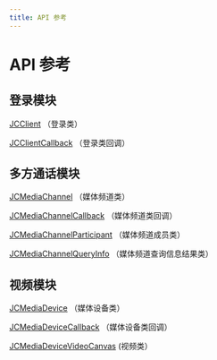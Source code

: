 ```yaml
---
title: API 参考
---
```

# API 参考

## 登录模块

[JCClient](https://developer.juphoon.com/portal/reference/V2.1/windows/html/a01b672a-1c8a-18a7-b550-727bbcad2f52.htm)
（登录类）

[JCClientCallback](https://developer.juphoon.com/portal/reference/V2.1/windows/html/329abfbc-bd28-8240-16ce-1c039e4ecea8.htm)
（登录类回调）

## 多方通话模块

[JCMediaChannel](https://developer.juphoon.com/portal/reference/V2.1/windows/html/8289e4bf-8045-497b-f584-fc76cad8f8a1.htm)
（媒体频道类）

[JCMediaChannelCallback](https://developer.juphoon.com/portal/reference/V2.1/windows/html/e21fadeb-6230-0f07-efdc-6f953cf790bc.htm)
（媒体频道类回调）

[JCMediaChannelParticipant](https://developer.juphoon.com/portal/reference/V2.1/windows/html/8ad58616-3028-b8d3-8106-81b8b805c1ea.htm)
（媒体频道成员类）

[JCMediaChannelQueryInfo](https://developer.juphoon.com/portal/reference/V2.1/windows/html/dcaf43ee-3331-888d-89df-54b501e2f06c.htm)
（媒体频道查询信息结果类）

## 视频模块

[JCMediaDevice](https://developer.juphoon.com/portal/reference/V2.1/windows/html/44061500-01cf-bbba-4f4a-2d0366b0b2c7.htm)
（媒体设备类）

[JCMediaDeviceCallback](https://developer.juphoon.com/portal/reference/V2.1/windows/html/3a00aa12-4e18-cf90-4610-b2c9c63b7a7b.htm)
（媒体设备类回调）

[JCMediaDeviceVideoCanvas](https://developer.juphoon.com/portal/reference/V2.1/windows/html/6a5b853c-d890-c30e-d236-5728d789ace1.htm)
(视频类）
